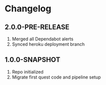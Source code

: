 # Changelog

## 2.0.0-PRE-RELEASE

1. Merged all Dependabot alerts
2. Synced heroku deployment branch

## 1.0.0-SNAPSHOT

1. Repo initialized
2. Migrate first quest code and pipeline setup
